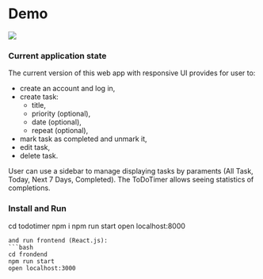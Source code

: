# Demo
![](img/intro16_9.gif)



### Current application state

The current version of this web app with responsive UI provides for user to: 
- create an account and log in,
- create task:
  - title,
  - priority (optional),
  - date (optional),
  - repeat (optional),
- mark task as completed and unmark it,  
- edit task, 
- delete task.

User can use a sidebar to manage displaying tasks by paraments (All Task, Today, Next 7 Days, Completed). The ToDoTimer allows seeing statistics of completions. 


### Install and Run

cd todotimer
npm i
npm run start
open localhost:8000
```
and run frontend (React.js):
```bash
cd frondend
npm run start
open localhost:3000
```
